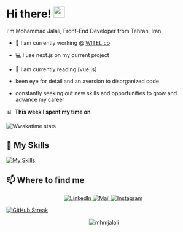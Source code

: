 # Hi there! <img src="https://github.com/TheDudeThatCode/TheDudeThatCode/blob/master/Assets/Hi.gif" width="29px">

I'm Mohammad Jalali, Front-End Developer from Tehran, Iran.

- 🏦  I am currently working @ [WITEL.co](https://witel.ir)
- 💻  I use next.js on my current project
- 📖  I am currently reading [vue.js]

-  keen eye for detail and an aversion to disorganized code
-  constantly seeking out new skills and opportunities to grow and advance my career

📊 &nbsp;**This week I spent my time on**

![Wwakatime stats](https://github-readme-stats-taupe-two.vercel.app/api/wakatime?username=mhmjalali&hide_title=true&hide_border=true&langs_count=5&bg_color=00000000&text_color=777)

## 🔧 My Skills
[![My Skills](https://skillicons.dev/icons?i=html,css,js,nextjs,react,materialui,nodejs,sass,bootstrap,jquery,git,cpp,vue,&perline=12)](https://skillicons.dev)

## 📫 Where to find me
<p align="center">
  <a href="https://www.linkedin.com/in/mhmd-jalali/" target="_blank">
    <img alt="LinkedIn" src="https://img.shields.io/badge/linkedin-%230077B5.svg?&style=for-the-badge&logo=linkedin&logoColor=white" />
  </a>
  <a href="mailto:muhammad.art79@gmail.com" target="_blank">
    <img alt="Mail" src="https://img.shields.io/badge/mail-%2312100E.svg?&style=for-the-badge&logo=gmail&logoColor=white" />
  </a>
  <a href="https://www.instagram.com/mhm.jalali/" target="_blank">
    <img alt="Instagram" src="https://img.shields.io/badge/Instagram-E4405F?style=for-the-badge&logo=instagram&logoColor=white" />
  </a>
  
</p>

[![GitHub Streak](https://streak-stats.demolab.com/?user=mhmjalali)](https://git.io/streak-stats)


<div display="flex" align="center">&nbsp;<img align="center" src="http://github-profile-summary-cards.vercel.app/api/cards/profile-details?username=mhmjalali&theme=github_dark" alt="mhmjalali" /></div>
